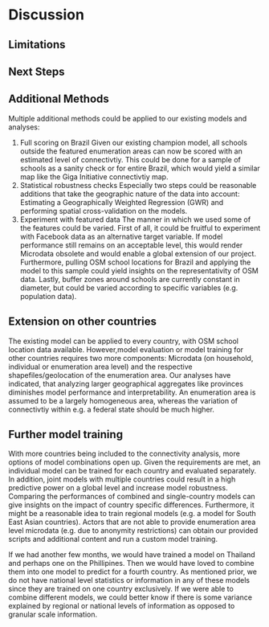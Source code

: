 # Discussion

## Limitations


## Next Steps

## Additional Methods
Multiple additional methods could be applied to our existing models and analyses: 

1. Full scoring on Brazil
Given our existing champion model, all schools outside the featured enumeration areas can now be scored with an estimated level of connectivtiy. This could be done for a sample of schools as a sanity check or for entire Brazil, which would yield a similar map like the Giga Initiative connectivtiy map. 
2. Statistical robustness checks
Especially two steps could be reasonable additions that take the geographic nature of the data into account: Estimating a Geographically Weighted Regression (GWR) and performing spatial cross-validation on the models.
3. Experiment with featured data
The manner in which we used some of the features could be varied. First of all, it could be fruitful to experiment with Facebook data as an alternative target variable. If model performance still remains on an acceptable level, this would render Microdata obsolete and would enable a global extension of our project. Furthermore, pulling OSM school locations for Brazil and applying the model to this sample could yield insights on the representativity of OSM data. Lastly, buffer zones around schools are currently constant in diameter, but could be varied according to specific variables (e.g. population data).  

## Extension on other countries 
The existing model can be applied to every country, with OSM school location data available. However,model evaluation or model training for other countries requires two more components: Microdata (on household, individual or enumeration area level) and the respective shapefiles/geolocation of the enumeration area. Our analyses have indicated, that analyzing larger geographical aggregates like provinces diminishes model performance and interpretability. An enumeration area is assumed to be a largely homogeneous area, whereas the variation of connectivtiy within e.g. a federal state should be much higher. 

## Further model training 
With more countries being included to the connectivity analysis, more options of model combinations open up. Given the requirements are met, an individual model can be trained for each country and evaluated separately. In addition, joint models with multiple countries could result in a high predictive power on a global level and increase model robustness. Comparing the performances of combined and single-country models can give insights on the impact of country specific differences. Furthermore, it might be a reasonable idea to train regional models (e.g. a model for South East Asian countries). Actors that are not able to provide enumeration area level microdata (e.g. due to anonymity restrictions) can obtain our provided scripts and additional content and run a custom model training. 


If we had another few months, we would have trained a model on Thailand and perhaps one on the Phillipines. Then we would have loved to combine them into one model to predict for a fourth country. As mentioned prior, we do not have national level statistics or information in any of these models since they are trained on one country exclusively. If we were able to combine different models, we could better know if there is some variance explained by regional or national levels of information as opposed to granular scale information. 